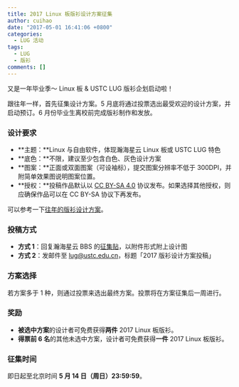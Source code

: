 ```yaml
---
title: 2017 Linux 板版衫设计方案征集
author: cuihao
date: "2017-05-01 16:41:06 +0800"
categories:
  - LUG 活动
tags:
  - LUG
  - 版衫
comments: []
---
```


又是一年毕业季～ Linux 板 & USTC LUG 版衫企划启动啦！

跟往年一样，首先征集设计方案。5 月底将通过投票选出最受欢迎的设计方案，并启动预订。6 月份毕业生离校前完成版衫制作和发放。

### 设计要求

- **主题：**Linux 与自由软件，体现瀚海星云 Linux 板或 USTC LUG 特色
- **底色：**不限，建议至少包含白色、灰色设计方案
- **图案：**正面或双面图案（可设袖标），提交图案分辨率不低于 300DPI，并附简单效果图说明图案位置。
- **授权：**投稿作品默认以 [CC BY-SA 4.0](https://creativecommons.org/licenses/by-sa/4.0/) 协议发布。如果选择其他授权，则应确保作品可以在 CC BY-SA 协议下再发布。

可以参考一下[往年的版衫设计方案](https://lug.ustc.edu.cn/wiki/lug/banshan)。

### 投稿方式

- **方式 1**：回复瀚海星云 BBS 的[征集贴](https://bbs.ustc.edu.cn/cgi/bbstcon?board=Linux&file=M.1493611062.A)，以附件形式附上设计图
- **方式 2**：发邮件至 [lug@ustc.edu.cn](mailto:lug@ustc.edu.cn)，标题「2017 版衫设计方案投稿」

### 方案选择

若方案多于 1 种，则通过投票来选出最终方案。投票将在方案征集后一周进行。

### 奖励

- **被选中方案**的设计者可免费获得**两件** 2017 Linux 板版衫。
- **得票前 6 名**的其他未选中方案，设计者可免费获得**一件** 2017 Linux 板版衫。

### 征集时间

即日起至北京时间 **5 月 14 日（周日）23:59:59**。

